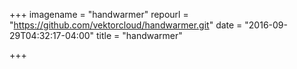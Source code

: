 +++
imagename = "handwarmer"
repourl = "https://github.com/vektorcloud/handwarmer.git"
date = "2016-09-29T04:32:17-04:00"
title = "handwarmer"

+++

